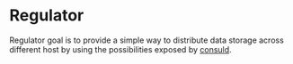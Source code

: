 # Regulator

Regulator goal is to provide a simple way to distribute data storage
across different host by using the possibilities exposed by
[consuld](https://www.consul.io/).

